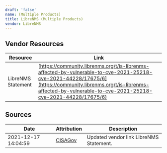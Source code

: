 ```yaml
---
draft: 'false'
name: (Multiple Products)
title: LibreNMS (Multiple Products)
vendor: LibreNMS
---
```


## Vendor Resources
| Resource | Link |
| --- | --- |
| LibreNMS Statement | [https://community.librenms.org/t/is-librenms-affected-by-vulnerable-to-cve-2021-25218-cve-2021-44228/17675/6](https://community.librenms.org/t/is-librenms-affected-by-vulnerable-to-cve-2021-25218-cve-2021-44228/17675/6) |



## Sources
| Date | Attribution | Description |
| --- | --- | --- |
| 2021-12-17 14:04:59 | [CISAGov](https://raw.githubusercontent.com/cisagov/log4j-affected-db/develop/README.md) | Updated vendor link LibreNMS Statement.  |
